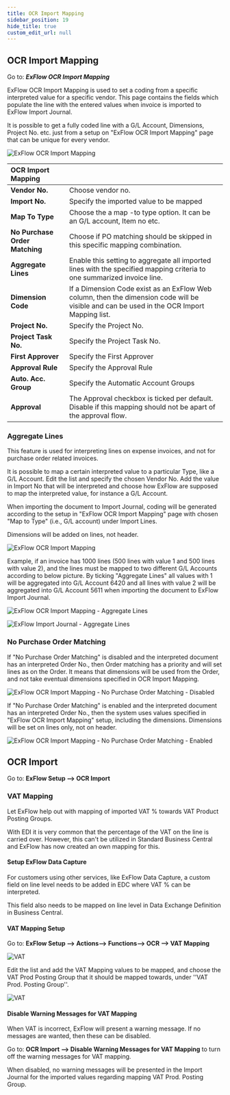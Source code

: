```yaml
---
title: OCR Import Mapping
sidebar_position: 19
hide_title: true
custom_edit_url: null
---
```

## OCR Import Mapping

Go to: ***ExFlow OCR Import Mapping***

ExFlow OCR Import Mapping is used to set a coding from a specific interpreted value for a specific vendor. This page contains the fields
which populate the line with the entered values when invoice is imported to ExFlow Import Journal.

It is possible to get a fully coded line with a G/L Account, Dimensions, Project No. etc. just from a setup on "ExFlow OCR Import Mapping" page that can be unique for every vendor.

![ExFlow OCR Import Mapping](@site/static/img/media/ocr-import-mapping-list-001.png)

| OCR Import Mapping     |	|
|:-|:-|
| **Vendor No.**    | Choose vendor no.
| **Import No.**    | Specify the imported value to be mapped
| **Map To Type**    | Choose the a map -to type option. It can be an G/L account, Item no etc.
| **No Purchase Order Matching**    | Choose if PO matching should be skipped in this specific mapping combination.
| **Aggregate Lines**    | Enable this setting to aggregate all imported lines with the specified mapping criteria to one summarized invoice line.
| **Dimension Code**     | If a Dimension Code exist as an ExFlow Web column, then the dimension code will be visible and can be used in the OCR Import Mapping list.
| **Project No.**    | Specify the Project No. 
| **Project Task No.**    | Specify the Project Task No. 
| **First Approver**    | Specify the First Approver
| **Approval Rule**    | Specify the Approval Rule
| **Auto. Acc. Group**    | Specify the Automatic Account Groups
| **Approval**    | The Approval checkbox is ticked per default. Disable if this mapping should not be apart of the approval flow.


### Aggregate Lines

This feature is used for interpreting lines on expense invoices, and not for purchase order related invoices.

It is possible to map a certain interpreted value to a particular Type, like a G/L Account. Edit the list and specify the chosen Vendor No. Add the value in Import No that will be interpreted and choose how ExFlow are supposed to map the interpreted value, for instance a G/L Account.

When importing the document to Import Journal, coding will be generated according to the setup in "ExFlow OCR Import Mapping" page with chosen "Map to Type" (i.e., G/L account) under Import Lines.

Dimensions will be added on lines, not header.

![ExFlow OCR Import Mapping](@site/static/img/media/ocr-import-mapping-001.png)

Example, if an invoice has 1000 lines (500 lines with value 1 and 500 lines with value 2), and the lines must be mapped to two different G/L Accounts according to below picture. By ticking "Aggregate Lines" all values with 1 will be aggregated into G/L Account 6420 and all lines with value 2 will be aggregated into G/L Account 5611 when importing the document to ExFlow Import Journal.


![ExFlow OCR Import Mapping - Aggregate Lines](@site/static/img/media/ocr-import-mapping-002.png)


![ExFlow Import Journal - Aggregate Lines](@site/static/img/media/import-journal-026.png)

### No Purchase Order Matching

If "No Purchase Order Matching" is disabled and the interpreted document has an interpreted Order No., then Order matching has a priority and will set lines as on the Order. It means that dimensions will be used from the Order, and not take eventual dimensions specified in OCR Import Mapping.

![ExFlow OCR Import Mapping - No Purchase Order Matching - Disabled](@site/static/img/media/ocr-import-mapping-003.png)

If "No Purchase Order Matching" is enabled and the interpreted document has an interpreted Order No., then the system uses values specified in "ExFlow OCR Import Mapping" setup, including the dimensions. Dimensions will be set on lines only, not on header.

![ExFlow OCR Import Mapping - No Purchase Order Matching - Enabled](@site/static/img/media/ocr-import-mapping-004.png)


## OCR Import

Go to: **ExFlow Setup --> OCR Import** 

### VAT Mapping
Let ExFlow help out with mapping of imported VAT % towards VAT Product Posting Groups.      

With EDI it is very common that the percentage of the VAT on the line is carried over. However, this can't be utilized in Standard Business Central and ExFlow has now created an own mapping for this. 

#### Setup ExFlow Data Capture
For customers using other services, like ExFlow Data Capture, a custom field on line level needs to be added in EDC where VAT % can be interpreted. 

This field also needs to be mapped on line level in Data Exchange Definition in Business Central. 

#### VAT Mapping Setup
Go to: **ExFlow Setup --> Actions--> Functions--> OCR --> VAT Mapping**

![VAT](@site/static/img/media/vat-mapping-001.png)

Edit the list and add the VAT Mapping values to be mapped, and choose the VAT Prod Posting Group that it should be mapped towards, under ''VAT Prod. Posting Group''.

![VAT](@site/static/img/media/vat-mapping-002.png)


#### Disable Warning Messages for VAT Mapping
When VAT is incorrect, ExFlow will present a warning message. If no messages are wanted, then these can be disabled.

Go to: **OCR Import --> Disable Warning Messages for VAT Mapping** to turn off the warning messages for VAT mapping. 

When disabled, no warning messages will be presented in the Import Journal for the imported values regarding mapping VAT Prod. Posting Group.